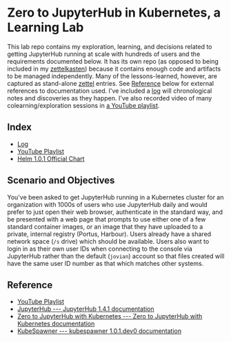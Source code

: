 # Zero to JupyterHub in Kubernetes, a Learning Lab

This lab repo contains my exploration, learning, and decisions related
to getting JupyterHub running at scale with hundreds of users and the
requirements documented below. It has its own repo (as opposed to being
included in my [zettelkasten][zk]) because it contains enough code and
artifacts to be managed independently. Many of the lessons-learned,
however, are captured as stand-alone [zettel][zk] entries. See
[Reference](#reference) below for external references to documentation
used. I've included a [log] will chronological notes and discoveries as
they happen. I've also recorded video of many colearning/exploration
sessions in [a YouTube playlist][videos]. 

## Index

* [Log][log]
* [YouTube Playlist][videos]
* [Helm 1.0.1 Official Chart](chart-1.0.1)

## Scenario and Objectives

You've been asked to get JupyterHub running in a Kubernetes cluster for
an organization with 1000s of users who use JupyterHub daily and would
prefer to just open their web browser, authenticate in the standard way,
and be presented with a web page that prompts to use either one of a few
standard container images, or an image that they have uploaded to a
private, internal registry (Portus, Harbour). Users already have a
shared network space (`/s` drive) which should be available. Users also
want to login in as their own user IDs when connecting to the console
via JupyterHub rather than the default (`jovian`) account so that files
created will have the same user ID number as that which matches other
systems.

## Reference

* [YouTube Playlist][videos]
* [JupyterHub --- JupyterHub 1.4.1 documentation](https://jupyterhub.readthedocs.io/en/stable/index.html)
* [Zero to JupyterHub with Kubernetes --- Zero to JupyterHub with Kubernetes documentation](https://zero-to-jupyterhub.readthedocs.io/en/latest/index.html)
* [KubeSpawner --- kubespawner 1.0.1.dev0
documentation](https://jupyterhub-kubespawner.readthedocs.io/en/latest/spawner.html)

[log]: log.md
[zk]: <https://github.com/rwxrob/zet>
[videos]: <https://youtube.com/playlist?list=PLrK9UeDMcQLoqHu7NEm6YR_OzpXwiJqau>
